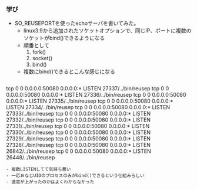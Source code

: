 ### 学び
- SO_REUSEPORTを使ったechoサーバを書いてみた。
  - linux3.9から追加されたソケットオプションで、同じIP、ポートに複数のソケットがbind()できるようになる
  - 順番として
    1. fork()
	2. socket()
	3. bind()
  - 複数にbind()できるとこんな感じになる
  ```
tcp        0      0 0.0.0.0:50080           0.0.0.0:*               LISTEN      27337/../bin/reusep
tcp        0      0 0.0.0.0:50080           0.0.0.0:*               LISTEN      27336/../bin/reusep
tcp        0      0 0.0.0.0:50080           0.0.0.0:*               LISTEN      27335/../bin/reusep
tcp        0      0 0.0.0.0:50080           0.0.0.0:*               LISTEN      27334/../bin/reusep
tcp        0      0 0.0.0.0:50080           0.0.0.0:*               LISTEN      27333/../bin/reusep
tcp        0      0 0.0.0.0:50080           0.0.0.0:*               LISTEN      27332/../bin/reusep
tcp        0      0 0.0.0.0:50080           0.0.0.0:*               LISTEN      27331/../bin/reusep
tcp        0      0 0.0.0.0:50080           0.0.0.0:*               LISTEN      27330/../bin/reusep
tcp        0      0 0.0.0.0:50080           0.0.0.0:*               LISTEN      27329/../bin/reusep
tcp        0      0 0.0.0.0:50080           0.0.0.0:*               LISTEN      27328/../bin/reusep
tcp        0      0 0.0.0.0:50080           0.0.0.0:*               LISTEN      26842/../bin/reusep
tcp        0      0 0.0.0.0:50080           0.0.0.0:*               LISTEN      26448/../bin/reusep
  ```
  - 複数LISTENしてて気持ち悪い
  - 一応おなじUIDのプロセスのみがbind()できるという仕組みらしい
  - 速度が上がったのかはよくわからなかった
